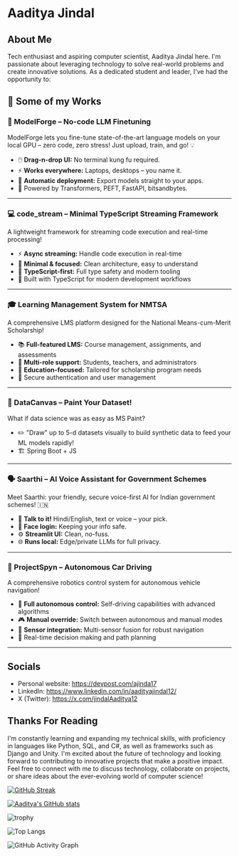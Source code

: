 # Aaditya Jindal
## About Me
Tech enthusiast and aspiring computer scientist, Aaditya Jindal here. I'm passionate about leveraging technology to solve real-world problems and create innovative solutions.
As a dedicated student and leader, I've had the opportunity to:
## 🚀 Some of my Works
### 🧩 ModelForge – No-code LLM Finetuning
ModelForge lets you fine-tune state-of-the-art language models on your local GPU – zero code, zero stress! Just upload, train, and go! 💡
- 🖱️ **Drag-n-drop UI:** No terminal kung fu required.
- ⚡ **Works everywhere:** Laptops, desktops – you name it.
- 🤖 **Automatic deployment:** Export models straight to your apps.
- 🔌 Powered by Transformers, PEFT, FastAPI, bitsandbytes.
---
### 💻 code_stream – Minimal TypeScript Streaming Framework
A lightweight framework for streaming code execution and real-time processing!
- ⚡ **Async streaming:** Handle code execution in real-time
- 🎯 **Minimal & focused:** Clean architecture, easy to understand
- 🔧 **TypeScript-first:** Full type safety and modern tooling
- 🚀 Built with TypeScript for modern development workflows
---
### 🎓 Learning Management System for NMTSA
A comprehensive LMS platform designed for the National Means-cum-Merit Scholarship!
- 📚 **Full-featured LMS:** Course management, assignments, and assessments
- 👥 **Multi-role support:** Students, teachers, and administrators
- 🎯 **Education-focused:** Tailored for scholarship program needs
- 🔐 Secure authentication and user management
---
### 🎨 DataCanvas – Paint Your Dataset!
What if data science was as easy as MS Paint?
- ✏️ "Draw" up to 5-d datasets visually to build synthetic data to feed your ML models rapidly!
- 🏗️ Spring Boot + JS
---
### 🗣️ Saarthi – AI Voice Assistant for Government Schemes
Meet Saarthi: your friendly, secure voice-first AI for Indian government schemes! 🇮🇳
- 💬 **Talk to it!** Hindi/English, text or voice – your pick.
- 🔐 **Face login:** Keeping your info safe.
- ⚙️ **Streamlit UI:** Clean, no-fuss.
- 🌐 **Runs local:** Edge/private LLMs for full privacy.
---
### 🚗 ProjectSpyn – Autonomous Car Driving
A comprehensive robotics control system for autonomous vehicle navigation!
- 🤖 **Full autonomous control:** Self-driving capabilities with advanced algorithms
- 🎮 **Manual override:** Switch between autonomous and manual modes
- 📡 **Sensor integration:** Multi-sensor fusion for robust navigation
- 🧠 Real-time decision making and path planning
---

## Socials
- Personal website: https://devpost.com/ajinda17
- LinkedIn: https://www.linkedin.com/in/aadityajindal12/
- X (Twitter): https://x.com/jindalAaditya12

## Thanks For Reading
I'm constantly learning and expanding my technical skills, with proficiency in languages like Python, SQL, and C#, as well as frameworks such as Django and Unity. I'm excited about the future of technology and looking forward to contributing to innovative projects that make a positive impact.
Feel free to connect with me to discuss technology, collaborate on projects, or share ideas about the ever-evolving world of computer science!


[![GitHub Streak](https://github-readme-streak-stats-nine-gilt.vercel.app/?user=RETR0-OS&theme=dracula&border_radius=10&date_format=M%20j%5B%2C%20Y%5D&mode=weekly)](https://git.io/streak-stats)

[![Aaditya's GitHub stats](https://github-readme-stats.vercel.app/api?username=RETR0-OS&show_icons=true&theme=dracula&show=reviews,prs_merged,prs_merged_percentage)](https://github.com/RETR0-OS/github-readme-stats)

![trophy](https://github-profile-trophy.vercel.app/?username=RETR0-OS&theme=dracula)

![Top Langs](https://github-readme-stats.vercel.app/api/top-langs/?username=RETR0-OS&layout=compact&theme=dracula)

![GitHub Activity Graph](https://github-readme-activity-graph.vercel.app/graph?username=RETR0-OS&theme=dracula)
